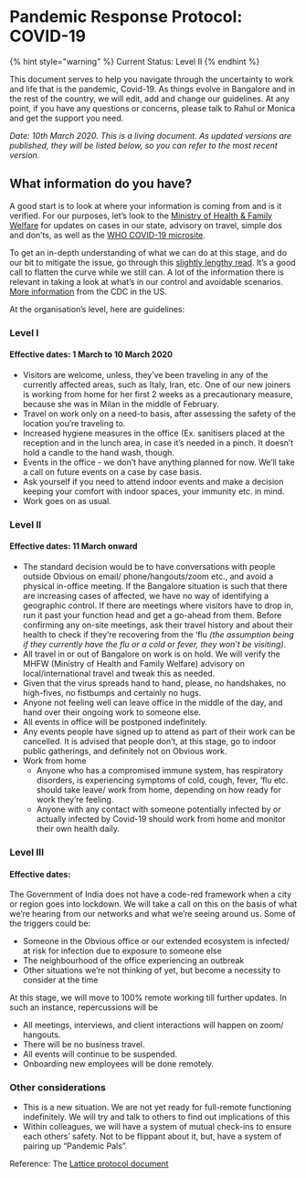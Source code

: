 # Pandemic Response Protocol: COVID-19

{% hint style="warning" %}
Current Status: Level II
{% endhint %}

This document serves to help you navigate through the uncertainty to work and life that is the pandemic, Covid-19. As things evolve in Bangalore and in the rest of the country, we will edit, add and change our guidelines. At any point, if you have any questions or concerns, please talk to Rahul or Monica and get the support you need.

_Date: 10th March 2020. This is a living document. As updated versions are published, they will be listed below, so you can refer to the most recent version._

## What information do you have?

A good start is to look at where your information is coming from and is it verified. For our purposes, let’s look to the [Ministry of Health & Family Welfare](https://www.mohfw.gov.in/) for updates on cases in our state, advisory on travel, simple dos and don’ts, as well as the [WHO COVID-19 microsite](https://www.who.int/emergencies/diseases/novel-coronavirus-2019).

To get an in-depth understanding of what we can do at this stage, and do our bit to mitigate the issue, go through this [slightly lengthy read](https://www.flattenthecurve.com/). It’s a good call to flatten the curve while we still can. A lot of the information there is relevant in taking a look at what’s in our control and avoidable scenarios. [More information](https://www.cdc.gov/coronavirus/2019-ncov/about/transmission.html) from the CDC in the US.

At the organisation’s level, here are guidelines: 

### Level I

#### Effective dates: **1 March to 10 March** 2020

* Visitors are welcome, unless, they’ve been traveling in any of the currently affected areas, such as Italy, Iran, etc. One of our new joiners is working from home for her first 2 weeks as a precautionary measure, because she was in Milan in the middle of February. 
* Travel on work only on a need-to basis, after assessing the safety of the location you’re traveling to. 
* Increased hygiene measures in the office \(Ex. sanitisers placed at the reception and in the lunch area, in case it’s needed in a pinch. It doesn’t hold a candle to the hand wash, though.  
* Events in the office - we don’t have anything planned for now. We’ll take a call on future events on a case by case basis.
* Ask yourself if you need to attend indoor events and make a decision keeping your comfort with indoor spaces, your immunity etc. in mind.
* Work goes on as usual.

### Level II

#### Effective dates:  11 March onward

* The standard decision would be to have conversations with people outside Obvious on email/ phone/hangouts/zoom etc., and avoid a physical in-office meeting. If the Bangalore situation is such that there are increasing cases of affected, we have no way of identifying a geographic control. If there are meetings where visitors have to drop in, run it past your function head and get a go-ahead from them. Before confirming any on-site meetings, ask their travel history and about their health to check if they’re recovering from the ‘flu _\(the assumption being if they currently have the flu or a cold or fever, they won’t be visiting\)_.
* All travel in or out of Bangalore on work is on hold. We will verify the MHFW \(Ministry of Health and Family Welfare\) advisory on local/international travel and tweak this as needed. 
* Given that the virus spreads hand to hand, please, no handshakes, no high-fives, no fistbumps and certainly no hugs. 
* Anyone not feeling well can leave office in the middle of the day, and hand over their ongoing work to someone else.
* All events in office will be postponed indefinitely.
* Any events people have signed up to attend as part of their work can be cancelled. It is advised that people don’t, at this stage, go to indoor public gatherings, and definitely not on Obvious work. 
* Work from home 
  * Anyone who has a compromised immune system, has respiratory disorders, is experiencing symptoms of cold, cough, fever, ‘flu etc. should take leave/ work from home, depending on how ready for work they’re feeling.
  * Anyone with any contact with someone potentially infected by or actually infected by Covid-19 should work from home and monitor their own health daily. 

### Level III

#### Effective dates:  

The Government of India does not have a code-red framework when a city or region goes into lockdown. We will take a call on this on the basis of what we’re hearing from our networks and what we’re seeing around us. Some of the triggers could be: 

* Someone in the Obvious office or our extended ecosystem is infected/ at risk for infection due to exposure to someone else
* The neighbourhood of the office experiencing an outbreak
* Other situations we’re not thinking of yet, but become a necessity to consider at the time

At this stage, we will move to 100% remote working till further updates. In such an instance, repercussions will be

* All meetings, interviews, and client interactions will happen on zoom/ hangouts. 
* There will be no business travel.
* All events will continue to be suspended.
* Onboarding new employees will be done remotely. 

### Other considerations

* This is a new situation. We are not yet ready for full-remote functioning indefinitely. We will try and talk to others to find out implications of this
* Within colleagues, we will have a system of mutual check-ins to ensure each others’ safety. Not to be flippant about it, but, have a system of pairing up “Pandemic Pals”.

Reference: The [Lattice protocol document](https://docs.google.com/document/d/17nu94sWZJhwqqDhOLBLSNV6ACg45_T5Kbo_ZtUzNm_k/edit)


